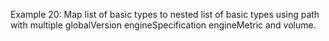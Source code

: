 Example 20:
Map list of basic types to nested list of basic types using path with multiple globalVersion engineSpecification engineMetric and volume.
